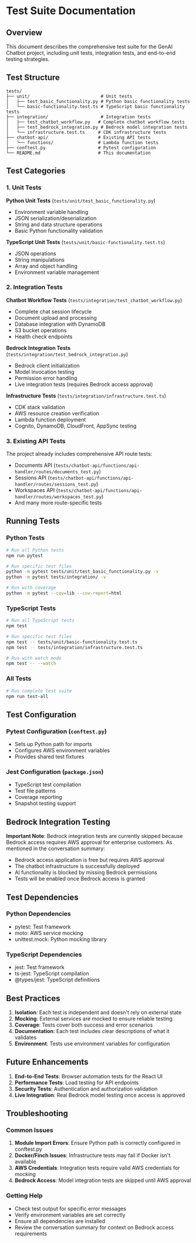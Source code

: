 # Test Suite Documentation

## Overview

This document describes the comprehensive test suite for the GenAI Chatbot project, including unit tests, integration tests, and end-to-end testing strategies.

## Test Structure

```
tests/
├── unit/                           # Unit tests
│   ├── test_basic_functionality.py # Python basic functionality tests
│   └── basic-functionality.test.ts # TypeScript basic functionality tests
├── integration/                    # Integration tests
│   ├── test_chatbot_workflow.py   # Complete chatbot workflow tests
│   ├── test_bedrock_integration.py # Bedrock model integration tests
│   └── infrastructure.test.ts     # CDK infrastructure tests
├── chatbot-api/                   # Existing API tests
│   └── functions/                 # Lambda function tests
├── conftest.py                    # Pytest configuration
└── README.md                      # This documentation
```

## Test Categories

### 1. Unit Tests

**Python Unit Tests** (`tests/unit/test_basic_functionality.py`)
- Environment variable handling
- JSON serialization/deserialization
- String and data structure operations
- Basic Python functionality validation

**TypeScript Unit Tests** (`tests/unit/basic-functionality.test.ts`)
- JSON operations
- String manipulations
- Array and object handling
- Environment variable management

### 2. Integration Tests

**Chatbot Workflow Tests** (`tests/integration/test_chatbot_workflow.py`)
- Complete chat session lifecycle
- Document upload and processing
- Database integration with DynamoDB
- S3 bucket operations
- Health check endpoints

**Bedrock Integration Tests** (`tests/integration/test_bedrock_integration.py`)
- Bedrock client initialization
- Model invocation testing
- Permission error handling
- Live integration tests (requires Bedrock access approval)

**Infrastructure Tests** (`tests/integration/infrastructure.test.ts`)
- CDK stack validation
- AWS resource creation verification
- Lambda function deployment
- Cognito, DynamoDB, CloudFront, AppSync testing

### 3. Existing API Tests

The project already includes comprehensive API route tests:
- Documents API (`tests/chatbot-api/functions/api-handler/routes/documents_test.py`)
- Sessions API (`tests/chatbot-api/functions/api-handler/routes/sessions_test.py`)
- Workspaces API (`tests/chatbot-api/functions/api-handler/routes/workspaces_test.py`)
- And many more route-specific tests

## Running Tests

### Python Tests
```bash
# Run all Python tests
npm run pytest

# Run specific test files
python -m pytest tests/unit/test_basic_functionality.py -v
python -m pytest tests/integration/ -v

# Run with coverage
python -m pytest --cov=lib --cov-report=html
```

### TypeScript Tests
```bash
# Run all TypeScript tests
npm test

# Run specific test files
npm test -- tests/unit/basic-functionality.test.ts
npm test -- tests/integration/infrastructure.test.ts

# Run with watch mode
npm test -- --watch
```

### All Tests
```bash
# Run complete test suite
npm run test-all
```

## Test Configuration

### Pytest Configuration (`conftest.py`)
- Sets up Python path for imports
- Configures AWS environment variables
- Provides shared test fixtures

### Jest Configuration (`package.json`)
- TypeScript test compilation
- Test file patterns
- Coverage reporting
- Snapshot testing support

## Bedrock Integration Testing

**Important Note**: Bedrock integration tests are currently skipped because Bedrock access requires AWS approval for enterprise customers. As mentioned in the conversation summary:

- Bedrock access application is free but requires AWS approval
- The chatbot infrastructure is successfully deployed
- AI functionality is blocked by missing Bedrock permissions
- Tests will be enabled once Bedrock access is granted

## Test Dependencies

### Python Dependencies
- pytest: Test framework
- moto: AWS service mocking
- unittest.mock: Python mocking library

### TypeScript Dependencies  
- jest: Test framework
- ts-jest: TypeScript compilation
- @types/jest: TypeScript definitions

## Best Practices

1. **Isolation**: Each test is independent and doesn't rely on external state
2. **Mocking**: External services are mocked to ensure reliable testing
3. **Coverage**: Tests cover both success and error scenarios
4. **Documentation**: Each test includes clear descriptions of what it validates
5. **Environment**: Tests use environment variables for configuration

## Future Enhancements

1. **End-to-End Tests**: Browser automation tests for the React UI
2. **Performance Tests**: Load testing for API endpoints
3. **Security Tests**: Authentication and authorization validation
4. **Live Integration**: Real Bedrock model testing once access is approved

## Troubleshooting

### Common Issues

1. **Module Import Errors**: Ensure Python path is correctly configured in conftest.py
2. **Docker/Finch Issues**: Infrastructure tests may fail if Docker isn't available
3. **AWS Credentials**: Integration tests require valid AWS credentials for mocking
4. **Bedrock Access**: Model integration tests are skipped until AWS approval

### Getting Help

- Check test output for specific error messages
- Verify environment variables are set correctly
- Ensure all dependencies are installed
- Review the conversation summary for context on Bedrock access requirements

